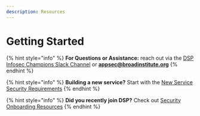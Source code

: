 ```yaml
---
description: Resources
---
```


# Getting Started

{% hint style="info" %}
**For Questions or Assistance:** reach out via the [DSP Infosec Champions Slack Channel](https://app.slack.com/client/T0CMFS7GX/CADU7L0SZ) or **appsec@broadinstitute.org**
{% endhint %}

{% hint style="info" %}
**Building a new service?** Start with the [New Service Security Requirements](https://sdarq.dsp-techops.broadinstitute.org)
{% endhint %}

{% hint style="info" %}
**Did you recently join DSP?** Check out [Security Onboarding Resources](https://security-kb.dsp-techops.broadinstitute.org/security_resources/DSP_Appsec_Onboarding_Doc/overview.html#new-hire-security-checklist)
{% endhint %}

